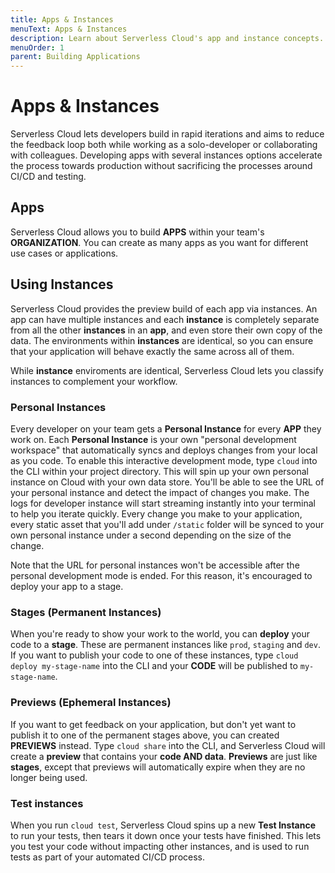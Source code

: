 ```yaml
---
title: Apps & Instances
menuText: Apps & Instances
description: Learn about Serverless Cloud's app and instance concepts.
menuOrder: 1
parent: Building Applications
---
```


# Apps & Instances

Serverless Cloud lets developers build in rapid iterations and aims to reduce the feedback loop both while working as a solo-developer or collaborating with colleagues. Developing apps with several instances options accelerate the process towards production without sacrificing the processes around CI/CD and testing. 

## Apps

Serverless Cloud allows you to build **APPS** within your team's **ORGANIZATION**. You can create as many apps as you want for different use cases or applications.

## Using Instances

Serverless Cloud provides the preview build of each app via instances. An app can have multiple instances and each **instance** is completely separate from all the other **instances** in an **app**, and even store their own copy of the data. The environments within **instances** are identical, so you can ensure that your application will behave exactly the same across all of them.

While **instance** enviroments are identical, Serverless Cloud lets you classify instances to complement your workflow.

### Personal Instances

Every developer on your team gets a **Personal Instance** for every **APP** they work on. Each **Personal Instance** is your own "personal development workspace" that automatically syncs and deploys changes from your local as you code. To enable this interactive development mode, type `cloud` into the CLI within your project directory. This will spin up your own personal instance on Cloud with your own data store. You'll be able to see the URL of your personal instance and detect the impact of changes you make. The logs for developer instance will start streaming instantly into your terminal to help you iterate quickly. Every change you make to your application, every static asset that you'll add under `/static` folder will be synced to your own personal instance under a second depending on the size of the change.

Note that the URL for personal instances won't be accessible after the personal development mode is ended. For this reason, it's encouraged to deploy your app to a stage.

### Stages (Permanent Instances)

When you're ready to show your work to the world, you can **deploy** your code to a **stage**. These are permanent instances like `prod`, `staging` and `dev`. If you want to publish your code to one of these instances, type `cloud deploy my-stage-name` into the CLI and your **CODE** will be published to `my-stage-name`.

### Previews (Ephemeral Instances)

If you want to get feedback on your application, but don't yet want to publish it to one of the permanent stages above, you can created **PREVIEWS** instead. Type `cloud share` into the CLI, and Serverless Cloud will create a **preview** that contains your **code AND data**. **Previews** are just like **stages**, except that previews will automatically expire when they are no longer being used.

### Test instances

When you run `cloud test`, Serverless Cloud spins up a new **Test Instance** to run your tests, then tears it down once your tests have finished. This lets you test your code without impacting other instances, and is used to run tests as part of your automated CI/CD process. 
